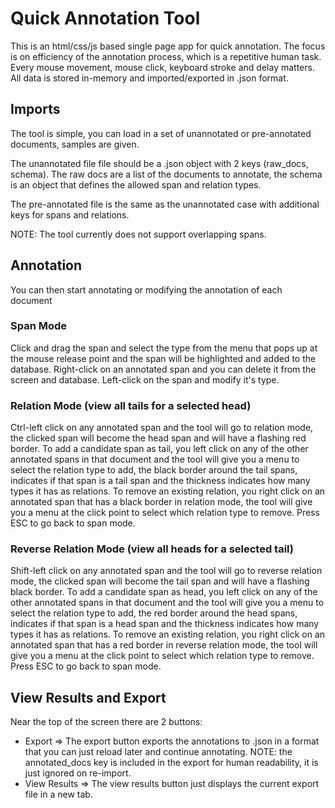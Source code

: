 # Quick Annotation Tool
This is an html/css/js based single page app for quick annotation.  The focus is on efficiency of the annotation process, which is a repetitive human task.  Every mouse movement, mouse click, keyboard stroke and delay matters.  All data is stored in-memory and imported/exported in .json format.

## Imports
The tool is simple, you can load in a set of unannotated or pre-annotated documents, samples are given.  

The unannotated file file should be a .json object with 2 keys (raw_docs, schema). The raw docs are a list of the documents to annotate, the schema is an object that defines the allowed span and relation types.

The pre-annotated file is the same as the unannotated case with additional keys for spans and relations.

NOTE: The tool currently does not support overlapping spans.

## Annotation
You can then start annotating or modifying the annotation of each document

### Span Mode
Click and drag the span and select the type from the menu that pops up at the mouse release point and the span will be highlighted and added to the database. Right-click on an annotated span and you can delete it from the screen and database.  Left-click on the span and modify it's type.

### Relation Mode (view all tails for a selected head)
Ctrl-left click on any annotated span and the tool will go to relation mode, the clicked span will become the head span and will have a flashing red border. To add a candidate span as tail, you left click on any of the other annotated spans in that document and the tool will give you a menu to select the relation type to add, the black border around the tail spans, indicates if that span is a tail span and the thickness indicates how many types it has as relations. To remove an existing relation, you right click on an annotated span that has a black border in relation mode, the tool will give you a menu at the click point to select which relation type to remove.  Press ESC to go back to span mode.

### Reverse Relation Mode (view all heads for a selected tail)
Shift-left click on any annotated span and the tool will go to reverse relation mode, the clicked span will become the tail span and will have a flashing black border. To add a candidate span as head, you left click on any of the other annotated spans in that document and the tool will give you a menu to select the relation type to add, the red border around the head spans, indicates if that span is a head span and the thickness indicates how many types it has as relations. To remove an existing relation, you right click on an annotated span that has a red border in reverse relation mode, the tool will give you a menu at the click point to select which relation type to remove.  Press ESC to go back to span mode.


## View Results and Export
Near the top of the screen there are 2 buttons:
- Export => The export button exports the annotations to .json in a format that you can just reload later and continue annotating. NOTE: the annotated_docs key is included in the export for human readability, it is just ignored on re-import.
- View Results => The view results button just displays the current export file in a new tab.